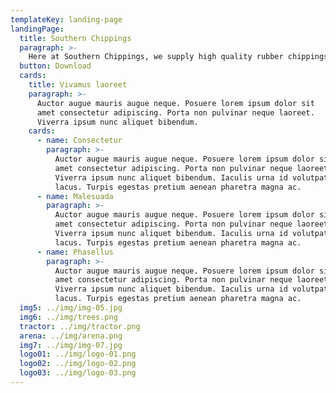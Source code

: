 ```yaml
---
templateKey: landing-page
landingPage:
  title: Southern Chippings
  paragraph: >-
    Here at Southern Chippings, we supply high quality rubber chippings that are 98-99% free from metal. Are chippings are sized 5 – 20mm. Rubber Is a cheap inert material suitable for various applications and uses, from horse arena’s to chicken coops.
  button: Download
  cards:
    title: Vivamus laoreet
    paragraph: >-
      Auctor augue mauris augue neque. Posuere lorem ipsum dolor sit
      amet consectetur adipiscing. Porta non pulvinar neque laoreet.
      Viverra ipsum nunc aliquet bibendum.
    cards:
      - name: Consectetur
        paragraph: >-
          Auctor augue mauris augue neque. Posuere lorem ipsum dolor sit
          amet consectetur adipiscing. Porta non pulvinar neque laoreet.
          Viverra ipsum nunc aliquet bibendum. Iaculis urna id volutpat
          lacus. Turpis egestas pretium aenean pharetra magna ac.
      - name: Malesuada
        paragraph: >-
          Auctor augue mauris augue neque. Posuere lorem ipsum dolor sit
          amet consectetur adipiscing. Porta non pulvinar neque laoreet.
          Viverra ipsum nunc aliquet bibendum. Iaculis urna id volutpat
          lacus. Turpis egestas pretium aenean pharetra magna ac.
      - name: Phasellus
        paragraph: >-
          Auctor augue mauris augue neque. Posuere lorem ipsum dolor sit
          amet consectetur adipiscing. Porta non pulvinar neque laoreet.
          Viverra ipsum nunc aliquet bibendum. Iaculis urna id volutpat
          lacus. Turpis egestas pretium aenean pharetra magna ac.
  img5: ../img/img-05.jpg
  img6: ../img/trees.png
  tractor: ../img/tractor.png
  arena: ../img/arena.png
  img7: ../img/img-07.jpg
  logo01: ../img/logo-01.png
  logo02: ../img/logo-02.png
  logo03: ../img/logo-03.png
---
```

